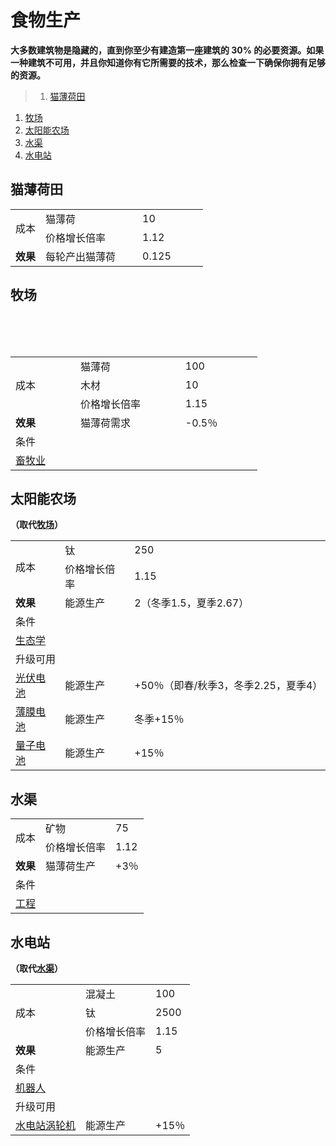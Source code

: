 # 食物生产
**大多数建筑物是隐藏的，直到你至少有建造第一座建筑的 30% 的必要资源。如果一种建筑不可用，并且你知道你有它所需要的技术，那么检查一下确保你拥有足够的资源。**

>1. [猫薄荷田](#猫薄荷田 "猫薄荷田")
1. [牧场](#牧场 "牧场")
1. [太阳能农场](#太阳能农场 "太阳能农场")
1. [水渠](#水渠 "水渠")
1. [水电站](#水电站 "水电站")


## 猫薄荷田
<table>
    <tr>
        <td rowspan="2" >
                成本
        </td>
        <td>
                猫薄荷
        </td>
        <td>
                10
        </td>
    </tr>
    <tr>
        <td>
            价格增长倍率          
        </td>
        <td  >
            1.12          
        </td>
    </tr>
    <tr>
        <td>
            <strong>
                效果
            </strong>
        </td>
        <td>
           每轮产出猫薄荷 
        </td>
        <td>
            0.125          
        </td>
    </tr>
</table>

## 牧场

<table class="wikitable">
    <tbody>
        <tr>
            <td rowspan="3" >成本
            </td>
            <td>猫薄荷
            </td>
            <td>100
            </td>
        </tr>
        <tr>
            <td>木材
            </td>
            <td>10
            </td>
        </tr>
        <tr>
            <td>价格增长倍率
            </td>
            <td>1.15
            </td>
        </tr>
        <tr>
            <td><strong>效果</strong>
            </td>
            <td>猫薄荷需求
            </td>
            <td>-0.5％
            </td>
        </tr>
        <tr>
            <td colspan="3" >条件
            </td>
        </tr>
        <tr>
            <td colspan="3"><a href="?file=001-猫咪百科/03-科技/01-科技#畜牧业">畜牧业</a>
            </td>
        </tr>
    </tbody>
</table>

## 太阳能农场

**（取代<a href="?file=001-猫咪百科/01-建筑物/01-食物生产#牧场">牧场</a>）**
<table class="wikitable">
		<tr>
			<td rowspan="2">
				成本
			</td>
			<td>
				钛
			</td>
			<td>
				250
			</td>
		</tr>
		<tr>
			<td>
				价格增长倍率
			</td>
			<td>
				1.15
			</td>
		</tr>
		<tr>
			<td>
				<strong>
					效果
				</strong>
			</td>
			<td>
				能源生产
			</td>
			<td>
				2（冬季1.5，夏季2.67）
			</td>
		</tr>
		<tr>
			<td colspan="3">
				条件
			</td>
		</tr>
		<tr>
			<td colspan="3">
				<a href="?file=001-猫咪百科/03-科技/01-科技#生态学">
					生态学
				</a>
			</td>
		</tr>
		<tr>
			<td colspan="3">
				升级可用
			</td>
		</tr>
		<tr>
			<td>
				<a href="?file=001-猫咪百科/04-作坊/01-升级#光伏电池">
					光伏电池
				</a>
			</td>
			<td>
				能源生产
			</td>
			<td>
				+50％（即春/秋季3，冬季2.25，夏季4）
			</td>
		</tr>
		<tr>
			<td>
				<a href="?file=001-猫咪百科/04-作坊/01-升级#薄膜电池">
					薄膜电池
				</a>
			</td>
			<td>
				能源生产
			</td>
			<td>
				冬季+15％
			</td>
		</tr>
		<tr>
			<td>
				<a href="?file=001-猫咪百科/04-作坊/01-升级#量子电池">
					量子电池
				</a>
			</td>
			<td>
				能源生产
			</td>
			<td>
				+15％
			</td>
		</tr>
</table>

## 水渠

<table class="wikitable">
	<tbody>
		<tr>
			<td rowspan="2" >
							成本
			</td>
			<td>
							矿物
			</td>
			<td>
							75
			</td>
		</tr>
		<tr>
			<td>
						价格增长倍率
			</td>
			<td>
						1.12
			</td>
		</tr>
		<tr>
			<td>
				<strong>
							效果
				</strong>
			</td>
			<td>
						猫薄荷生产
			</td>
			<td>
						+3％
			</td>
		</tr>
		<tr>
			<td colspan="3" >
						条件
			</td>
		</tr>
		<tr>
			<td colspan="3">
				<a href="?file=001-猫咪百科/03-科技/01-科技#工程">
							工程
				</a>
			</td>
		</tr>
	</tbody>
</table>

## 水电站

**（取代<a href="?file=001-猫咪百科/01-建筑物/01-食物生产#水渠">水渠</a>）**
<table class="wikitable">
	<tbody>
		<tr>
			<td rowspan="3" >
							成本
			</td>
			<td>
							混凝土
			</td>
			<td>
							100
			</td>
		</tr>
		<tr>
			<td>
						钛
			</td>
			<td>
						2500
			</td>
		</tr>
		<tr>
			<td>
						价格增长倍率
			</td>
			<td>
						1.15
			</td>
		</tr>
		<tr>
			<td>
				<strong>
							效果
				</strong>
			</td>
			<td>
						能源生产
			</td>
			<td>
						5
			</td>
		</tr>
		<tr>
			<td colspan="3" >
						条件
			</td>
		</tr>
		<tr>
			<td colspan="3">
				<a href="?file=001-猫咪百科/03-科技/01-科技#机器人">
							机器人
				</a>
			</td>
		</tr>
		<tr>
			<td colspan="3" >
						升级可用
			</td>
		</tr>
		<tr>
			<td>
				<a href="?file=001-猫咪百科/04-作坊/01-升级#水电站涡轮机">
							水电站涡轮机
				</a>
			</td>
			<td>
						能源生产
			</td>
			<td>
						+15％
			</td>
		</tr>
	</tbody>
</table>
